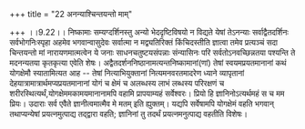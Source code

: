 +++
title = "22 अनन्याश्चिन्तयन्तो माम्"

+++
।।9.22।। निष्कामाः सम्यग्दर्शिनस्तु अन्यो भेददृष्टिविषयो न विद्यते येषां
तेऽनन्याः सर्वाद्वैतदर्शिनः सर्वभोगनिःस्पृहा अहमेव भगवान्वासुदेवः
सर्वात्मा न मद्व्यतिरिक्तं किंचिदस्तीति ज्ञात्वा तमेव प्रत्यञ्चं सदा
चिन्तयन्तो मां नारायणमात्मत्वेन ये जनाः साधनचतुष्टयसंपन्नाः संन्यासिनः
परि सर्वतोऽनवच्छिन्नतया पश्यन्ति ते मदनन्यतया कृतकृत्या एवेति शेषः।
अद्वैतदर्शननिष्ठानामत्यन्तनिष्कामानां(णां) तेषां स्वयमप्रयतमानानां कथं
योगक्षेमौ स्यातामित्यत आह -- तेषां नित्याभियुक्तानां नित्यमनवरतमादरेण
ध्याने व्यापृतानां देहयात्रामात्रार्थमप्यप्रयतमानानां योगं च क्षेमं च
अलब्धस्य लाभं लब्धस्य परिरक्षणं च शरीरस्थित्यर्थं,योगक्षेममकामयमानानामपि
वहामि प्रापयाम्यहं सर्वेश्वरः। प्रियो हि ज्ञानिनोऽत्यर्थमहं स च मम
प्रियः। उदाराः सर्व एवैते ज्ञानीत्वमात्मैव मे मतम् इति ह्युक्तम्। यद्यपि
सर्वेषामपि योगक्षेमं वहति भगवान् तथाप्यन्येषां प्रयत्नमुत्पाद्य
तद्द्वारा वहति; ज्ञानिनां तु तदर्थं प्रयत्नमनुत्पाद्य वहतीति विशेषः।
